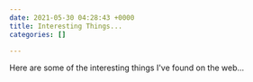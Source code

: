```yaml
---
date: 2021-05-30 04:28:43 +0000
title: Interesting Things...
categories: []

---
```

Here are some of the interesting things I've found on the web...